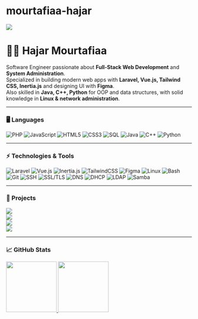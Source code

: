 # mourtafiaa-hajar
[![](https://raw.githubusercontent.com/adamalston/adamalston/master/profile.gif)](https://github.com/hajarmourtafiaa)

# 👩‍💻 Hajar Mourtafiaa  

Software Engineer passionate about **Full-Stack Web Development** and **System Administration**.  
Specialized in building modern web apps with **Laravel, Vue.js, Tailwind CSS, Inertia.js** and designing UI with **Figma**.  
Also skilled in **Java, C++, Python** for OOP and data structures, with solid knowledge in **Linux & network administration**.  

---

### 🖥️ Languages

![PHP](https://img.shields.io/badge/-PHP-000?&logo=php)
![JavaScript](https://img.shields.io/badge/-JavaScript-000?&logo=JavaScript)
![HTML5](https://img.shields.io/badge/-HTML5-000?&logo=html5)
![CSS3](https://img.shields.io/badge/-CSS3-000?&logo=css3&logoColor=264de4)
![SQL](https://img.shields.io/badge/-MySQL-000?&logo=mysql)
![Java](https://img.shields.io/badge/-Java-000?&logo=Java&logoColor=007396)
![C++](https://img.shields.io/badge/-C++-000?&logo=c%2b%2b&logoColor=00599C)
![Python](https://img.shields.io/badge/-Python-000?&logo=Python)

---

### ⚡ Technologies & Tools

![Laravel](https://img.shields.io/badge/-Laravel-000?&logo=laravel&logoColor=FF2D20)
![Vue.js](https://img.shields.io/badge/-Vue.js-000?&logo=vue.js)
![Inertia.js](https://img.shields.io/badge/-Inertia.js-000?&logo=inertia)
![TailwindCSS](https://img.shields.io/badge/-Tailwind%20CSS-000?&logo=tailwind-css)
![Figma](https://img.shields.io/badge/-Figma-000?&logo=figma)
![Linux](https://img.shields.io/badge/-Linux-000?&logo=linux)
![Bash](https://img.shields.io/badge/-Bash-000?&logo=gnu-bash)
![Git](https://img.shields.io/badge/-Git-000?&logo=git)
![SSH](https://img.shields.io/badge/-SSH-000?&logo=openssh)
![SSL/TLS](https://img.shields.io/badge/-SSL%2FTLS-000?&logo=letsencrypt)
![DNS](https://img.shields.io/badge/-DNS-000?&logo=cloudflare)
![DHCP](https://img.shields.io/badge/-DHCP-000?&logo=ipfs)
![LDAP](https://img.shields.io/badge/-LDAP-000?&logo=openldap)
![Samba](https://img.shields.io/badge/-Samba-000?&logo=samba)

---

### 🚀 Projects

[![](https://img.shields.io/badge/-🌐%20E-Commerce%20Platform-000)](https://github.com/)  
[![](https://img.shields.io/badge/-📊%20Admin%20Dashboard-000)](https://github.com/)  
[![](https://img.shields.io/badge/-🎨%20UI%20Designs%20(Figma)-000)](https://github.com/)  
[![](https://img.shields.io/badge/-⚙️%20System%20Admin%20Scripts-000)](https://github.com/)  

---

### 📈 GitHub Stats  

<a href="https://github.com/hajarmourtafiaa">
  <img height="137px" src="https://github-readme-stats.vercel.app/api?username=hajarmourtafiaa&hide_title=true&hide_border=true&show_icons=true&include_all_commits=true&count_private=true&line_height=21&text_color=000&icon_color=000&bg_color=0,ea6161,ffc64d,fffc4d,52fa5a&theme=graywhite" />
  <img height="137px" src="https://github-readme-stats.vercel.app/api/top-langs/?username=hajarmourtafiaa&hide=html&hide_title=true&hide_border=true&layout=compact&langs_count=6&text_color=000&icon_color=fff&bg_color=0,52fa5a,4dfcff,c64dff&theme=graywhite" />
</a>
